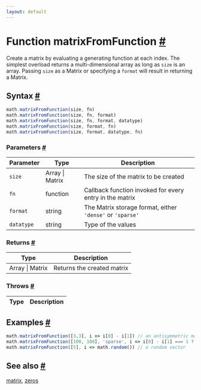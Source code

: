 ```yaml
---
layout: default
---
```


<!-- Note: This file is automatically generated from source code comments. Changes made in this file will be overridden. -->

<h1 id="function-matrixfromfunction">Function matrixFromFunction <a href="#function-matrixfromfunction" title="Permalink">#</a></h1>

Create a matrix by evaluating a generating function at each index.
The simplest overload returns a multi-dimensional array as long as `size` is an array.
Passing `size` as a Matrix or specifying a `format` will result in returning a Matrix.


<h2 id="syntax">Syntax <a href="#syntax" title="Permalink">#</a></h2>

```js
math.matrixFromFunction(size, fn)
math.matrixFromFunction(size, fn, format)
math.matrixFromFunction(size, fn, format, datatype)
math.matrixFromFunction(size, format, fn)
math.matrixFromFunction(size, format, datatype, fn)
```

<h3 id="parameters">Parameters <a href="#parameters" title="Permalink">#</a></h3>

Parameter | Type | Description
--------- | ---- | -----------
`size` | Array &#124; Matrix | The size of the matrix to be created
`fn` | function | Callback function invoked for every entry in the matrix
`format` | string | The Matrix storage format, either `'dense'` or `'sparse'`
`datatype` | string | Type of the values

<h3 id="returns">Returns <a href="#returns" title="Permalink">#</a></h3>

Type | Description
---- | -----------
Array &#124; Matrix | Returns the created matrix


<h3 id="throws">Throws <a href="#throws" title="Permalink">#</a></h3>

Type | Description
---- | -----------


<h2 id="examples">Examples <a href="#examples" title="Permalink">#</a></h2>

```js
math.matrixFromFunction([3,3], i => i[0] - i[1]) // an antisymmetric matrix
math.matrixFromFunction([100, 100], 'sparse', i => i[0] - i[1] === 1 ? 4 : 0) // a sparse subdiagonal matrix
math.matrixFromFunction([5], i => math.random()) // a random vector
```


<h2 id="see-also">See also <a href="#see-also" title="Permalink">#</a></h2>

[matrix](matrix.html),
[zeros](zeros.html)
